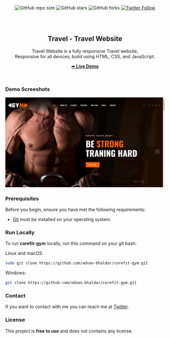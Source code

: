 <div align="center">
  
  ![GitHub repo size](https://img.shields.io/github/repo-size/adnan-bhaldar/corefit-gym)
  ![GitHub stars](https://img.shields.io/github/stars/adnan-bhaldar/corefit-gym?style=social)
  ![GitHub forks](https://img.shields.io/github/forks/adnan-bhaldar/corefit-gym?style=social)
[![Twitter Follow](https://img.shields.io/twitter/follow/Adnan__Bhaldar?style=social)](https://twitter.com/intent/follow?screen_name=Adnan__Bhaldar)

  <br />
  <br />

  <h2 align="center">Travel - Travel Website</h2>

  Travel Website is a fully responsive Travel website, <br />Responsive for all devices, build using HTML, CSS, and JavaScript.

  <a href="https://adnan-bhaldar.github.io/Corefit-Gym/"><strong>➥ Live Demo</strong></a>

</div>

<br />

### Demo Screeshots

![Travel Website Desktop Demo](./readme-images/Desktop.png "Desktop Demo")

### Prerequisites

Before you begin, ensure you have met the following requirements:

* [Git](https://git-scm.com/downloads "Download Git") must be installed on your operating system.

### Run Locally

To run **corefit-gym** locally, run this command on your git bash:

Linux and macOS:

```bash
sudo git clone https://github.com/adnan-bhaldar/corefit-gym.git
```

Windows:

```bash
git clone https://github.com/adnan-bhaldar/corefit-gym.git
```

### Contact

If you want to contact with me you can reach me at [Twitter](https://www.twitter.com/Adnan__Bhaldar).

### License

This project is **free to use** and does not contains any license.

